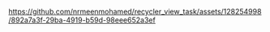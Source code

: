 

https://github.com/nrmeenmohamed/recycler_view_task/assets/128254998/892a7a3f-29ba-4919-b59d-98eee652a3ef

